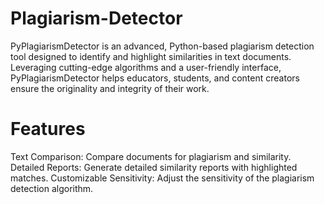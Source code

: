 # Plagiarism-Detector

PyPlagiarismDetector is an advanced, Python-based plagiarism detection tool designed to identify and highlight similarities in text documents. Leveraging cutting-edge algorithms and a user-friendly interface, PyPlagiarismDetector helps educators, students, and content creators ensure the originality and integrity of their work.

# Features
Text Comparison: Compare documents for plagiarism and similarity.
Detailed Reports: Generate detailed similarity reports with highlighted matches.
Customizable Sensitivity: Adjust the sensitivity of the plagiarism detection algorithm.
